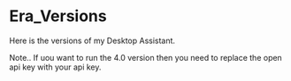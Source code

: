 # Era_Versions
Here is the versions of my Desktop Assistant.

Note..
If uou want to run the 4.0 version then you need to replace the open api key with your api key.
